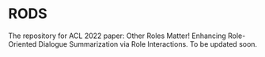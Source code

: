 # RODS
The repository for ACL 2022 paper: Other Roles Matter! Enhancing Role-Oriented Dialogue Summarization via Role Interactions.
To be updated soon.

